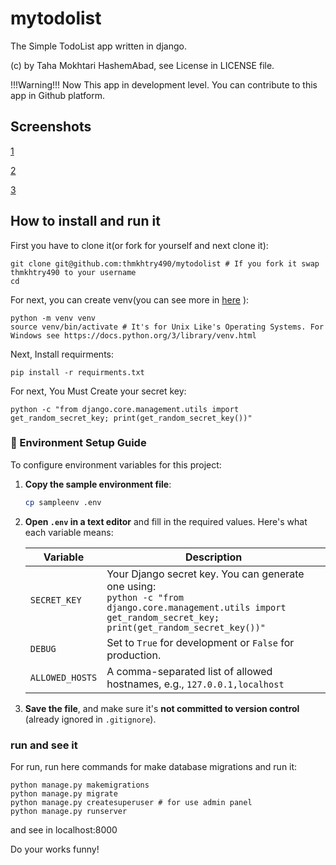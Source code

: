 # mytodolist

The Simple TodoList app written in django.

(c) by Taha Mokhtari HashemAbad, see License in LICENSE file.

!!!Warning!!! Now This app in development level. You can contribute to this app in Github platform.

## Screenshots
[1](https://raw.githubusercontent.com/thmkhtry490/mytodolist/refs/heads/master/Screenshot_2025-07-31_18-11-13.png)

[2](https://raw.githubusercontent.com/thmkhtry490/mytodolist/refs/heads/master/Screenshot_2025-07-31_18-10-02.png)

[3](https://raw.githubusercontent.com/thmkhtry490/mytodolist/refs/heads/master/Screenshot_2025-07-31_18-11-37.png)
## How to install and run it

First you have to clone it(or fork for yourself and next clone it):

```
git clone git@github.com:thmkhtry490/mytodolist # If you fork it swap thmkhtry490 to your username
cd 
```
For next, you can create venv(you can see more in [here](https://docs.python.org/3/library/venv.html) ):

```
python -m venv venv
source venv/bin/activate # It's for Unix Like's Operating Systems. For Windows see https://docs.python.org/3/library/venv.html 
```
Next, Install requirments:

```
pip install -r requirments.txt
```
For next, You Must Create your secret key:

```
python -c "from django.core.management.utils import get_random_secret_key; print(get_random_secret_key())"
```

### 📄 Environment Setup Guide

To configure environment variables for this project:

1. **Copy the sample environment file**:

   ```bash
   cp sampleenv .env
   ```

2. **Open `.env` in a text editor** and fill in the required values. Here's what each variable means:

   | Variable        | Description                                                                                                                                                         |
   | --------------- | ------------------------------------------------------------------------------------------------------------------------------------------------------------------- |
   | `SECRET_KEY`    | Your Django secret key. You can generate one using:<br>`python -c "from django.core.management.utils import get_random_secret_key; print(get_random_secret_key())"` |
   | `DEBUG`         | Set to `True` for development or `False` for production.                                                                                                            |
   | `ALLOWED_HOSTS` | A comma-separated list of allowed hostnames, e.g., `127.0.0.1,localhost`                                                                                            |

3. **Save the file**, and make sure it's **not committed to version control** (already ignored in `.gitignore`).

### run and see it

For run, run here commands for make database migrations and run it:

```
python manage.py makemigrations
python manage.py migrate
python manage.py createsuperuser # for use admin panel
python manage.py runserver
```
and see in localhost:8000 


Do your works funny!
